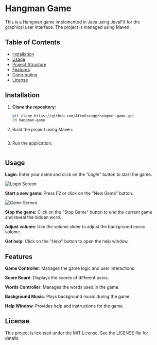 # Hangman Game

This is a Hangman game implemented in Java using JavaFX for the graphical user interface. The project is managed using Maven.

## Table of Contents

- [Installation](#installation)
- [Usage](#usage)
- [Project Structure](#project-structure)
- [Features](#features)
- [Contributing](#contributing)
- [License](#license)

## Installation

1. **Clone the repository:**
   ```sh
   git clone https://github.com/AfroOrange/hangman-game.git
   cd hangman-game

2. Build the project using Maven:

    ```sh mvn clean install

3. Run the application:

    ``` mvn javafx:run

## Usage

**Login**: Enter your name and click on the "_Login_" button to start the game.

![Login Screen](src/main/resources/screenshots/LoginScreen.png)

**Start a new game**: Press F2 or click on the "New Game" button.

![Game Screen](src/main/resources/screenshots/GameExample.png)

**Stop the game**: Click on the "Stop Game" button to end the current game and reveal the hidden word.

**Adjust volume**: Use the volume slider to adjust the background music volume.

**Get help**: Click on the "Help" button to open the help window.


## Features

**Game Controller**: Manages the game logic and user interactions.

**Score Board**: Displays the scores of different users.

**Words Controller**: Manages the words used in the game.

**Background Music**: Plays background music during the game.

**Help Window**: Provides help and instructions for the game.

## License 

This project is licensed under the MIT License. See the LICENSE file for details